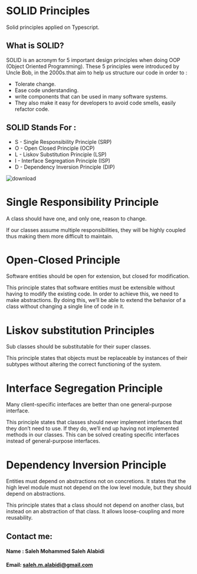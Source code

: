 # SOLID Principles 

Solid principles applied on Typescript.

## What is SOLID?

SOLID is an acronym for 5 important design principles when doing OOP (Object Oriented Programming). These 5 principles were introduced by Uncle Bob, in the 2000s.that aim to help us structure our code in order to :
 
- Tolerate change.
- Ease code understanding.
- write components that can be used in many software systems.
- They also make it easy for developers to avoid code smells, easily refactor code.

## SOLID Stands For :

- S - Single Responsibility Principle (SRP)
- O - Open Closed Principle (OCP)
- L - Liskov Substitution Principle (LSP)
- I - Interface Segregation Principle (ISP)
- D - Dependency Inversion Principle (DIP)

![download](https://user-images.githubusercontent.com/104224613/164779760-41c2577a-932c-4b7e-8646-08f855be127f.jpg)



# Single Responsibility Principle

A class should have one, and only one, reason to change.

If our classes assume multiple responsibilities, they will be highly coupled thus making them more difficult to maintain.

# Open-Closed Principle

Software entities should be open for extension, but closed for modification.

This principle states that software entities must be extensible without having to modify the existing code. In order to achieve this, we need to make abstractions. By doing this, we’ll be able to extend the behavior of a class without changing a single line of code in it.

# Liskov substitution Principles

Sub classes should be substitutable for their super classes.

This principle states that objects must be replaceable by instances of their subtypes without altering the correct functioning of the system.

# Interface Segregation Principle

Many client-specific interfaces are better than one general-purpose interface.

This principle states that classes should never implement interfaces that they don’t need to use. If they do, we’ll end up having not implemented methods in our classes. This can be solved creating specific interfaces instead of general-purpose interfaces.

# Dependency Inversion Principle

Entities must depend on abstractions not on concretions. It states that the high level module must not depend on the low level module, but they should depend on abstractions.

This principle states that a class should not depend on another class, but instead on an abstraction of that class. It allows loose-coupling and more reusability.


## Contact me:
#### Name : Saleh Mohammed Saleh Alabidi
#### Email: saleh.m.alabidi@gmail.com
